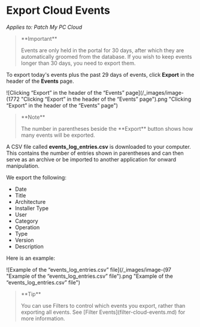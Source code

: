 # Export Cloud Events

_Applies to: Patch My PC Cloud_

<blockquote class="wp-block-quote">
<p>**Important**</p>
<p>Events are only held in the portal for 30 days, after which they are automatically groomed from the database. If you wish to keep events longer than 30 days, you need to export them.</p>
</blockquote>

To export today's events plus the past 29 days of events, click **Export** in the header of the **Events** page.

![Clicking “Export” in the header of the “Events” page](/_images/image-(1772 "Clicking “Export” in the header of the “Events” page").png "Clicking “Export” in the header of the “Events” page")

<blockquote class="wp-block-quote">
<p>**Note**</p>
<p>The number in parentheses beside the **Export** button shows how many events will be exported.</p>
</blockquote>

A CSV file called **events\_log\_entries.csv** is downloaded to your computer. This contains the number of entries shown in parentheses and can then serve as an archive or be imported to another application for onward manipulation.

We export the following:

* Date
* Title
* Architecture
* &#x20;Installer Type
* User
* Category
* Operation
* Type
* Version
* Description

Here is an example:

![Example of the “events_log_entries.csv” file](/_images/image-(97 "Example of the “events_log_entries.csv” file").png "Example of the “events_log_entries.csv” file")

<blockquote class="wp-block-quote">
<p>**Tip**</p>
<p>You can use Filters to control which events you export, rather than exporting all events. See [Filter Events](filter-cloud-events.md) for more information.</p>
</blockquote>